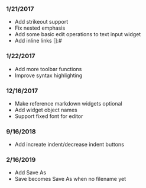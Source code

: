 ### 1/21/2017 ###
 + Add strikeout support
 + Fix nested emphasis
 + Add some basic edit operations to text input widget
 + Add inline links [<dest>]:#<name>
### 1/22/2017 ###
 + Add more toolbar functions
 + Improve syntax highlighting
### 12/16/2017 ###
 + Make reference markdown widgets optional
 + Add widget object names
 + Support fixed font for editor
### 9/16/2018
 + Add increate indent/decrease indent buttons
### 2/16/2019
 + Add Save As
 + Save becomes Save As when no filename yet
